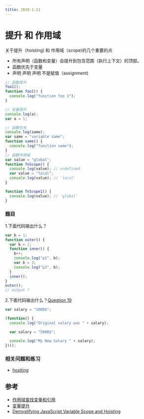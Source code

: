 ```yaml
---
title: 2020-1-11
---
```


# 提升 和 作用域

关于提升（hoisting) 和 作用域（scope)的几个重要的点

- 所有声明（函数和变量）会提升到包含范围（执行上下文）的顶部。
- 函数优先于变量
- 声明 声明 声明 不是赋值（assignment)

```js
// 函数提升
foo1();
function foo1() {
  console.log("function foo 1");
}

// 变量提升
console.log(a);
var a = 1;

// 函数优先
console.log(same);
var same = "variable same";
function same() {
  console.log("function same");
}
// 函数作用域
var value = "global";
function fnScope() {
  console.log(value); // undefined
  var value = "local";
  console.log(value); // 'local'
}

function fnScope1() {
  console.log(value); // 'global'
}
```

### 题目

1.下面代码输出什么？

```js
var b = 1;
function outer() {
  var b = 2;
  function inner() {
    b++;
    console.log("p1", b);
    var b = 3;
    console.log("p2", b);
  }
  inner();
}
outer();
// output ?
```

2.下面代码输出什么？[Question 19](https://github.com/ganqqwerty/123-Essential-JavaScript-Interview-Questions#question-19-what-will-be-the-output-of-the-following-code)

```js
var salary = "1000$";

(function() {
  console.log("Original salary was " + salary);

  var salary = "5000$";

  console.log("My New Salary " + salary);
})();
```

### 相关问题和练习

- [hositing](https://github.com/ganqqwerty/123-Essential-JavaScript-Interview-Questions#hoisting)

## 参考

- [作用域查找变量和引用](https://developer.mozilla.org/zh-CN/docs/Glossary/Scope)
- [变量提升](https://developer.mozilla.org/zh-CN/docs/Glossary/Hoisting)
- [Demystifying JavaScript Variable Scope and Hoisting](https://www.sitepoint.com/demystifying-javascript-variable-scope-hoisting/)
